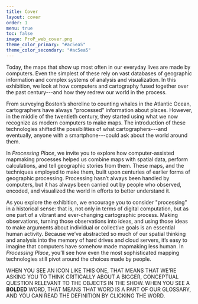 ```yaml
---
title: Cover
layout: cover
order: 1
menu: true
toc: false
image: ProP_web_cover.png
theme_color_primary: "#ac5ea5"
theme_color_secondary: "#ac5ea5"
---
```


<span class="body-large">Today, the maps that show up most often in our everyday lives are made by computers. Even the simplest of these rely on vast databases of geographic information and complex systems of analysis and visualization. In this exhibition, we look at how computers and cartography fused together over the past century---and how they redrew our world in the process.</span>

From surveying Boston’s shoreline to counting whales in the Atlantic Ocean, cartographers have always "processed" information about places. However, in the middle of the twentieth century, they started using what we now recognize as modern computers to make maps. The introduction of these technologies shifted the possibilities of what cartographers---and eventually, anyone with a smartphone---could ask about the world around them.

In *Processing Place*, we invite you to explore how computer-assisted mapmaking processes helped us combine maps with spatial data, perform calculations, and tell geographic stories from them. These maps, and the techniques employed to make them, built upon centuries of earlier forms of geographic processing. Processing hasn’t always been handled by computers, but it has always been carried out by people who observed, encoded, and visualized the world in efforts to better understand it.

As you explore the exhibition, we encourage you to consider "processing" in a historical sense: that is, not only in terms of digital computation, but as one part of a vibrant and ever-changing cartographic process. Making observations, turning those observations into ideas, and using those ideas to make arguments about individual or collective goals is an essential human activity. Because we’ve abstracted so much of our spatial thinking and analysis into the memory of hard drives and cloud servers, it’s easy to imagine that computers have somehow made mapmaking less human. In *Processing Place*, you’ll see how even the most sophisticated mapping technologies still pivot around the choices made by people.

<div class="invitation">WHEN YOU SEE AN ICON LIKE THIS ONE, THAT MEANS THAT WE’RE ASKING YOU TO THINK CRITICALLY ABOUT A BIGGER, CONCEPTUAL QUESTION RELEVANT TO THE OBJECTS IN THE SHOW. WHEN YOU SEE A <strong>BOLDED</strong> WORD, THAT MEANS THAT WORD IS A PART OF OUR GLOSSARY, AND YOU CAN READ THE DEFINITION BY CLICKING THE WORD.</div>